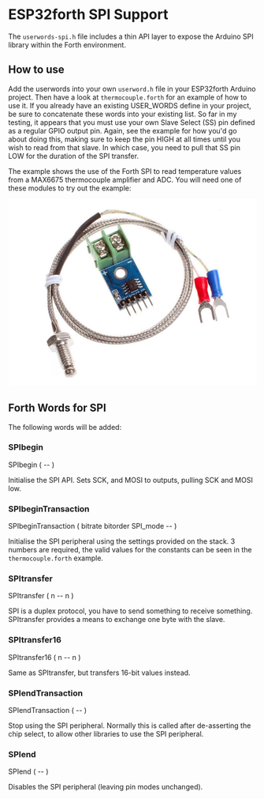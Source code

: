 # ESP32forth SPI Support
The ```userwords-spi.h``` file includes a thin API layer to expose the Arduino SPI library within the Forth environment.

## How to use
Add the userwords into your own ```userword.h``` file in your ESP32forth Arduino project. Then have a look at ```thermocouple.forth```
for an example of how to use it.
If you already have an existing USER_WORDS define in your project, be sure to concatenate these words into your existing list.
So far in my testing, it appears that you must use your own Slave Select (SS) pin defined as a regular GPIO output pin.
Again, see the example for how you'd go about doing this, making sure to keep the pin HIGH at all times until you wish to
read from that slave. In which case, you need to pull that SS pin LOW for the duration of the SPI transfer.

The example shows the use of the Forth SPI to read temperature values from a MAX6675 thermocouple amplifier and ADC. You will need one of these modules to try out the example:

![MAX6675 module](https://github.com/Esp32forth-org/jasontay/blob/main/images/MAX6675-Module.jpg)

## Forth Words for SPI
The following words will be added:

### SPIbegin
SPIbegin ( -- )

Initialise the SPI API. Sets SCK, and MOSI to outputs, pulling SCK and MOSI low.

### SPIbeginTransaction
SPIbeginTransaction ( bitrate bitorder SPI_mode -- )

Initialise the SPI peripheral using the settings provided on the stack. 3 numbers are required, the valid values for the constants
can be seen in the ```thermocouple.forth``` example.

### SPItransfer
SPItransfer ( n -- n )

SPI is a duplex protocol, you have to send something to receive something. SPItransfer provides a means to exchange one byte with the slave.

### SPItransfer16
SPItransfer16 ( n -- n )

Same as SPItransfer, but transfers 16-bit values instead.

### SPIendTransaction
SPIendTransaction ( -- )

Stop using the SPI peripheral. Normally this is called after de-asserting the chip select, to allow other libraries to use the SPI peripheral.

### SPIend
SPIend ( -- )

Disables the SPI peripheral (leaving pin modes unchanged).
